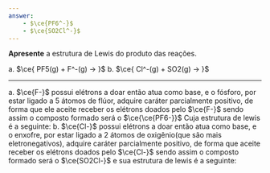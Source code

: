 ```yaml
---
answer:
    - $\ce{PF6^-}$
    - $\ce{SO2Cl^-}$
---
```


**Apresente** a estrutura de Lewis do produto das reações.

a. $\ce{ PF5(g) + F^-(g) -> }$
b. $\ce{ Cl^-(g) + SO2(g) -> }$

---

a. $\ce{F-}$ possui elétrons a doar então atua como base, e o fósforo, por estar ligado a 5 átomos de flúor, adquire caráter parcialmente positivo, de forma que ele aceite receber os elétrons doados pelo $\ce{F-}$ sendo assim o composto formado será o $\ce{\ce{PF6-}}$ Cuja estrutura de lewis é a seguinte:
b. $\ce{Cl-}$ possui elétrons a doar então atua como base, e o enxofre, por estar ligado a 2 átomos de oxigênio(que são mais eletronegativos), adquire caráter parcialmente positivo, de forma que aceite receber os elétrons doados pelo $\ce{Cl-}$ sendo assim o composto formado será o $\ce{SO2Cl-}$ e sua estrutura de lewis é a seguinte:
